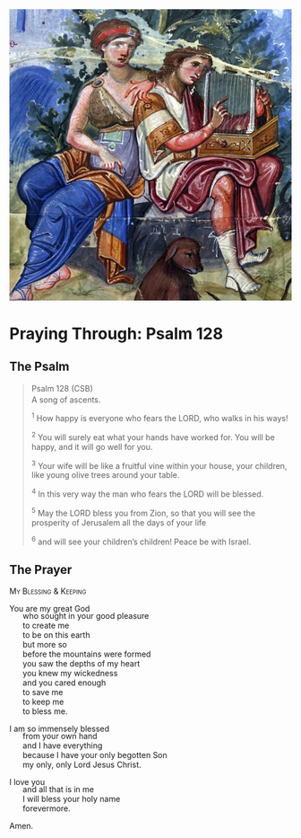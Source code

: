 <img class="intro-right" src="../images/art-paris-psalter.jpg">

<style>
  li {list-style-type: none;}
  p + ul {
    margin-top: -18px;
}
</style>

# Praying Through: Psalm 128

## The Psalm

>Psalm 128 (CSB)  
><sup></sup> A song of ascents. 
>
><sup>1</sup> How happy is everyone who fears the LORD, who walks in his ways! 
>
><sup>2</sup> You will surely eat what your hands have worked for. You will be happy, and it will go well for you. 
>
><sup>3</sup> Your wife will be like a fruitful vine within your house, your children, like young olive trees around your table. 
>
><sup>4</sup> In this very way the man who fears the LORD will be blessed. 
>
><sup>5</sup> May the LORD bless you from Zion, so that you will see the prosperity of Jerusalem all the days of your life 
>
><sup>6</sup> and will see your children’s children! Peace be with Israel.

## The Prayer

<div style="font-variant: small-caps;">
My Blessing & Keeping
</div>

You are my great God
* who sought in your good pleasure
* to create me
* to be on this earth
* but more so
* before the mountains were formed
* you saw the depths of my heart
* you knew my wickedness
* and you cared enough
* to save me
* to keep me
* to bless me.

I am so immensely blessed
* from your own hand
* and I have everything
* because I have your only begotten Son
* my only, only Lord Jesus Christ.

I love you
* and all that is in me
* I will bless your holy name
* forevermore.

Amen.

